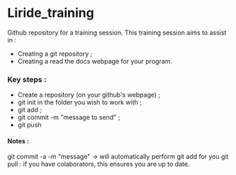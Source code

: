 # Liride_training
Github repository for a training session. This training session aims to assist in : 
* Creating a git repository ;
* Creating a read the docs webpage for your program. 

### Key steps : 
- Create a repository (on your github's webpage) ;
- git init in the folder you wish to work with ;
- git add <filename> ;
- git commit -m "message to send" ; 
- git push

#### Notes :
git commit -a -m "message"  -> will automatically perform git add for you
git pull : if you have colaborators, this ensures you are up to date.   
